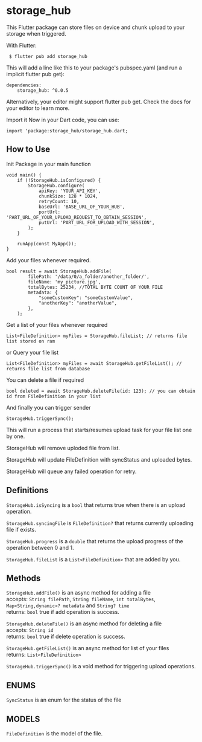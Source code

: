 # storage_hub

This Flutter package can store files on device and chunk upload to your storage when triggered.

With Flutter:

```
 $ flutter pub add storage_hub
```

This will add a line like this to your package's pubspec.yaml (and run a implicit flutter pub get):

```
dependencies:
    storage_hub: ^0.0.5
```

Alternatively, your editor might support flutter pub get. Check the docs for your editor to learn more.

Import it
Now in your Dart code, you can use:

```
import 'package:storage_hub/storage_hub.dart;
```

## How to Use

Init Package in your main function

```
void main() {
    if (!StorageHub.isConfigured) {
        StorageHub.configure(
            apiKey: 'YOUR_API_KEY',
            chunkSize: 128 * 1024,
            retryCount: 10,
            baseUrl: 'BASE_URL_OF_YOUR_HUB',
            portUrl: 'PART_URL_OF_YOUR_UPLOAD_REQUEST_TO_OBTAIN_SESSION',
            putUrl: 'PART_URL_FOR_UPLOAD_WITH_SESSION',
        );
    }

    runApp(const MyApp());
}
```

Add your files whenever required.

```
bool result = await StorageHub.addFile(
        filePath: '/data/0/a_folder/another_folder/',
        fileName: 'my_picture.jpg',
        totalBytes: 25234, //TOTAL BYTE COUNT OF YOUR FILE
        metadata: {
            "someCustomKey": "someCustomValue",
            "anotherKey": "anotherValue",
        },
    );
```

Get a list of your files whenever required

```
List<FileDefinition> myFiles = StorageHub.fileList; // returns file list stored on ram
```

or
Query your file list

```
List<FileDefinition> myFiles = await StorageHub.getFileList(); // returns file list from database
```

You can delete a file if required

```
bool deleted = await StorageHub.deleteFile(id: 123); // you can obtain id from FileDefinition in your list
```

And finally you can trigger sender

```
StorageHub.triggerSync();
```

This will run a process that starts/resumes upload task for your file list one by one.

StorageHub will remove uploded file from list.

StorageHub will update FileDefinition with syncStatus and uploaded bytes.

StorageHub will queue any failed operation for retry.

## Definitions
`StorageHub.isSyncing` is a `bool` that returns true when there is an upload operation.

`StorageHub.syncingFile` is `FileDefinition?` that returns currently uploading file if exists.

`StorageHub.progress` is a `double` that returns the upload progress of the operation between 0 and 1.

`StorageHub.fileList` is a `List<FileDefinition>` that are added by you.

## Methods
`StorageHub.addFile()` is an async method for adding a file\
accepts: `String filePath`, `String fileName`, `int totalBytes`, `Map<String,dynamic>? metadata` and `String? time`\
returns: `bool` true if add operation is success.

`StorageHub.deleteFile()` is an async method for deleting a file\
accepts: `String id`\
returns: `bool` true if delete operation is success.

`StorageHub.getFileList()` is an async method for list of your files\
returns: `List<FileDefinition>`

`StorageHub.triggerSync()` is a void method for triggering upload operations.

## ENUMS
`SyncStatus` is an enum for the status of the file

## MODELS
`FileDefinition` is the model of the file.

